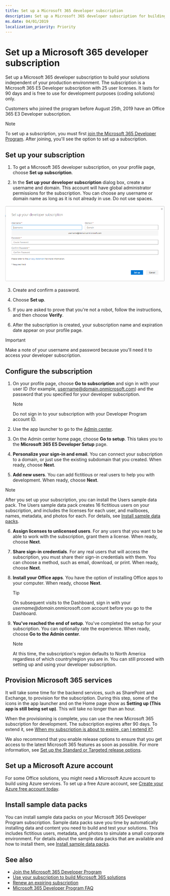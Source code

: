 ```yaml
---
title: Set up a Microsoft 365 developer subscription
description: Set up a Microsoft 365 developer subscription for building solutions independent of your production environment.
ms.date: 04/01/2019
localization_priority: Priority
---
```


# Set up a Microsoft 365 developer subscription 

Set up a Microsoft 365 developer subscription to build your solutions independent of your production environment. The subscription is a Microsoft 365 E5 Developer subscription with 25 user licenses. It lasts for 90 days and is free to use for development purposes (coding solutions) only. 

Customers who joined the program before August 25th, 2019 have an Office 365 E3 Developer subscription.

> [!NOTE] 
> To set up a subscription, you must first [join the Microsoft 365 Developer Program](office-365-developer-program.md). After joining, you'll see the option to set up a subscription.

## Set up your subscription

1. To get a Microsoft 365 developer subscription, on your profile page, choose **Set up subscription**.

2. In the **Set up your developer subscription** dialog box, create a username and domain. This account will have global administrator permissions for the subscription. You can choose any username or domain name as long as it is not already in use. Do not use spaces.

  ![Set up subscription form](images/5-set-up-form.png)

3. Create and confirm a password.

4. Choose **Set up**.

5. If you are asked to prove that you're not a robot, follow the instructions, and then choose **Verify**.

6. After the subscription is created, your subscription name and expiration date appear on your profile page.

  > [!IMPORTANT]
  > Make a note of your username and password because you'll need it to access your developer subscription.

## Configure the subscription

1. On your profile page, choose **Go to subscription** and sign in with your user ID (for example, username@domain.onmicrosoft.com) and the password that you specified for your developer subscription.

   > [!NOTE] 
   > Do not sign in to your subscription with your Developer Program account ID.

2. Use the app launcher to go to the [Admin center](https://admin.microsoft.com/AdminPortal/Home#/homepage).

3. On the Admin center home page, choose **Go to setup**. This takes you to the **Microsoft 365 E5 Developer Setup** page.

4. **Personalize your sign-in and email**. You can connect your subscription to a domain, or just use the existing subdomain that you created. When ready, choose **Next**.

5. **Add new users**. You can add fictitious or real users to help you with development. When ready, choose **Next**.
    
  > [!NOTE]
  > After you set up your subscription, you can install the Users sample data pack. The Users sample data pack creates 16 fictitious users on your subscription, and includes the licenses for each user, and mailboxes, names, metadata, and photos for each. For details, see [Install sample data packs](install-sample-packs.md).

6. **Assign licenses to unlicensed users**. For any users that you want to be able to work with the subscription, grant them a license. When ready, choose **Next**.

7. **Share sign-in credentials**. For any real users that will access the subscription, you must share their sign-in credentials with them. You can choose a method, such as email, download, or print. When ready, choose **Next**.

8. **Install your Office apps**. You have the option of installing Office apps to your computer. When ready, choose **Next**.

   > [!TIP] 
   > On subsequent visits to the Dashboard, sign in with your *username@domain*.onmicrosoft.com account before you go to the Dashboard.

9. **You've reached the end of setup**. You've completed the setup for your subscription. You can optionally rate the experience. When ready, choose **Go to the Admin center**.
    
   > [!NOTE] 
   > At this time, the subscription's region defaults to North America regardless of which country/region you are in. You can still proceed with setting up and using your developer subscription.

## Provision Microsoft 365 services

It will take some time for the backend services, such as SharePoint and Exchange, to provision for the subscription. During this step, some of the icons in the app launcher and on the Home page show as **Setting up (This app is still being set up)**. This will take no longer than an hour.

When the provisioning is complete, you can use the new Microsoft 365 subscription for development. The subscription expires after 90 days. To extend it, see [When my subscription is about to expire, can I extend it?](office-365-developer-program-faq.md#renew-subscription).

We also recommend that you enable release options to ensure that you get access to the latest Microsoft 365 features as soon as possible. For more information, see [Set up the Standard or Targeted release options](https://support.office.com/article/set-up-the-standard-or-targeted-release-options-in-office-365-3b3adfa4-1777-4ff0-b606-fb8732101f47).

## Set up a Microsoft Azure account

For some Office solutions, you might need a Microsoft Azure account to build using Azure services. To set up a free Azure account, see [Create your Azure free account today](https://azure.microsoft.com/free/).

## Install sample data packs

You can install sample data packs on your Microsoft 365 Developer Program subscription. Sample data packs save you time by automatically installing data and content you need to build and test your solutions. This includes fictitious users, metadata, and photos to simulate a small corporate environment. For details about the sample data packs that are available and how to install them, see [Install sample data packs](install-sample-packs.md).

## See also

- [Join the Microsoft 365 Developer Program](office-365-developer-program.md)
- [Use your subscription to build Microsoft 365 solutions](build-office-365-solutions.md)
- [Renew an expiring subscription](subscription-expiration-and-renewal.md)
- [Microsoft 365 Developer Program FAQ](office-365-developer-program-faq.md)
